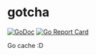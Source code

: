 # gotcha

[![GoDoc](https://godoc.org/github.com/acoshift/gotcha?status.svg)](https://godoc.org/github.com/acoshift/gotcha)
[![Go Report Card](https://goreportcard.com/badge/github.com/acoshift/gotcha)](https://goreportcard.com/report/github.com/acoshift/gotcha)

Go cache :D
